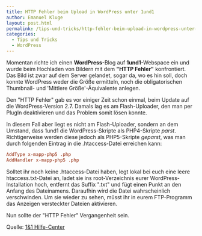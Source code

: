 ```yaml
---
title: HTTP Fehler beim Upload in WordPress unter 1und1
author: Emanuel Kluge
layout: post.html
permalink: /tips-und-tricks/http-fehler-beim-upload-in-wordpress-unter-1und1/
categories:
  - Tips und Tricks
  - WordPress
---
```


Momentan richte ich einen **WordPress**-Blog auf **1und1**-Webspace ein und wurde beim Hochladen von Bildern mit dem **"HTTP Fehler"** konfrontiert. Das Bild ist zwar auf dem Server gelandet, sogar da, wo es hin soll, doch konnte WordPress weder die Größe ermitteln, noch die obligatorischen Thumbnail- und 'Mittlere Größe'-Äquivalente anlegen.

Den "HTTP Fehler" gab es vor einiger Zeit schon einmal, beim Update auf die WordPress-Version 2.7. Damals lag es am Flash-Uploader, den man per PlugIn deaktivieren und das Problem somit lösen konnte.

In diesem Fall aber liegt es nicht am Flash-Uploader, sondern an dem Umstand, dass 1und1 die WordPress-Skripte als PHP4-Skripte *parst*. Richtigerweise werden diese jedoch als PHP5-Skripte *geparst*, was man durch folgenden Eintrag in die .htaccess-Datei erreichen kann:



```ini
AddType x-mapp-php5 .php
AddHandler x-mapp-php5 .php
```

Solltet ihr noch keine .htaccess-Datei haben, legt lokal bei euch eine leere htaccess.txt-Datei an, ladet sie ins root-Verzeichnis eurer WordPress-Installation hoch, entfernt das Suffix ".txt" und fügt einen Punkt an den Anfang des Dateinamens. Daraufhin wird die Datei wahrscheinlich verschwinden. Um sie wieder zu sehen, müsst ihr in eurem FTP-Programm das Anzeigen versteckter Dateien aktivieren.

Nun sollte der "HTTP Fehler" Vergangenheit sein.

Quelle: [1&1 Hilfe-Center][1und1]

[1und1]: http://hilfe-center.1und1.de/hosting/scripte_datenbanken/php/18.html
